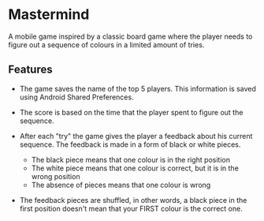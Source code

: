 # Mastermind
A mobile game inspired by a classic board game where the player needs to figure out a sequence of colours in a limited amount of tries.

## Features

- The game saves the name of the top 5 players. This information is saved using Android Shared Preferences.

- The score is based on the time that the player spent to figure out the sequence.

- After each "try" the game gives the player a feedback about his current sequence. The feedback is made in a form of black or white pieces.
  - The black piece means that one colour is in the right position
  - The white piece means that one colour is correct, but it is in the wrong position
  - The absence of pieces means that one colour is wrong
  
- The feedback pieces are shuffled, in other words, a black piece in the first position doesn't mean that your FIRST colour is the correct one.
